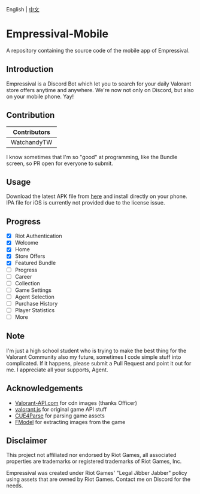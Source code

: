 English | [中文](https://github.com/WindowsedCS/Empressival-Mobile/blob/development/README_zh-TW.md)

# Empressival-Mobile
A repository containing the source code of the mobile app of Empressival.

## Introduction
Empressival is a Discord Bot which let you to search for your daily Valorant store offers anytime and anywhere. We're now not only on Discord, but also on your mobile phone. Yay!

## Contribution
| Contributors |
|:-----------:|
| WatchandyTW |

I know sometimes that I'm so "good" at programming, like the Bundle screen, so PR open for everyone to submit.

## Usage
Download the latest APK file from [here](https://github.com/WindowsedCS/Empressival-Mobile/releases) and install directly on your phone. IPA file for iOS is currently not provided due to the license issue.

## Progress
- [x] Riot Authentication
- [x] Welcome
- [x] Home
- [x] Store Offers
- [x] Featured Bundle
- [ ] Progress
- [ ] Career
- [ ] Collection
- [ ] Game Settings
- [ ] Agent Selection
- [ ] Purchase History
- [ ] Player Statistics
- [ ] More

## Note
I'm just a high school student who is trying to make the best thing for the Valorant Community also my future, sometimes I code simple stuff into complicated. If it happens, please submit a Pull Request and point it out for me. I appreciate all your supports, Agent.

## Acknowledgements 
- [Valorant-API.com](https://valorant-api.com/) for cdn images (thanks Officer)
- [valorant.js](https://github.com/liamcottle/valorant.js) for original game API stuff
- [CUE4Parse](https://github.com/FabianFG/CUE4Parse) for parsing game assets
- [FModel](https://fmodel.app) for extracting images from the game

## Disclaimer
This project not affiliated nor endorsed by Riot Games, all associated properties are trademarks or registered trademarks of Riot Games, Inc.

Empressival was created under Riot Games' "Legal Jibber Jabber" policy using assets that are owned by Riot Games. Contact me on Discord for the needs.
